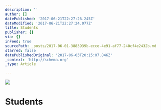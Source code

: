 ```yaml
---
description: ''
author: []
datePublished: '2017-06-21T22:27:26.245Z'
dateModified: '2017-06-21T22:27:24.077Z'
title: Students
publisher: {}
via: {}
inFeed: true
sourcePath: _posts/2017-06-01-3883939b-ecce-4e91-af77-240cf4e2432b.md
starred: false
datePublishedOriginal: '2017-06-03T20:15:07.846Z'
_context: 'http://schema.org'
_type: Article

---
```

![](https://the-grid-user-content.s3-us-west-2.amazonaws.com/2b98c5d5-eac3-4148-8a99-3dd581429d9c.jpg)

# Students